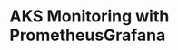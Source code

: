 # AKS Monitoring with PrometheusGrafana                                                                                                                                                                                                                                                                                                                                                                                                                                                                                                                                         
